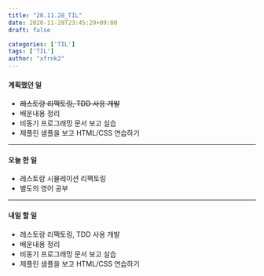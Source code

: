 ```yaml
---
title: "20.11.28_TIL"
date: 2020-11-28T23:45:29+09:00
draft: false

categories: ['TIL']
tags: ['TIL']
author: "xfrnk2"
---
```

#### 계획했던 일
+ ~~레스토랑 리팩토링, TDD 사용 개발~~
+ 배운내용 정리
+ 비동기 프로그래밍 문서 보고 실습
+ 제플린 샘플을 보고 HTML/CSS 연습하기
---
#### 오늘 한 일
+ 레스토랑 시뮬레이션 리팩토링
+ 별도의 영어 공부
---   
#### 내일 할 일 
+ 레스토랑 리팩토링, TDD 사용 개발
+ 배운내용 정리
+ 비동기 프로그래밍 문서 보고 실습
+ 제플린 샘플을 보고 HTML/CSS 연습하기